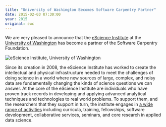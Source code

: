 ```yaml
---
title: "University of Washington Becomes Software Carpentry Partner"
date: 2015-02-03 07:30:00
year: 2015
original: swc
---
```

<p>
  We are very pleased to announce that the
  <a href="http://escience.uwashington.edu">eScience Institute</a>
  at the <a href="http://uwashington.edu">University of Washington</a>
  has become a partner of the Software Carpentry Foundation.
</p>
<p>
  <img src="{{'/files/swc/uw-escience.png' | relative_url}}" alt="eScience Institute, University of Washington" class="centered">
</p>
<p>
  Since its creation in 2008,
  the eScience Institute has worked to create the intellectual and physical infrastructure needed to meet
  the challenges of doing science in a world where new sources of large, complex, and noisy data
  are fundamentally changing the kinds of science questions we can answer.
  At the core of the eScience Institute are individuals who have proven track records
  in developing and applying advanced analytical techniques and technologies to real world problems.
  To support them,
  and the researchers that they support in turn,
  the institute engages in <a href="http://escience.washington.edu/what-we-do">a wide range of activities</a>
  including curricula, training, fellowships, software development, collaborative services, seminars,
  and core research in applied data science.
</p>
